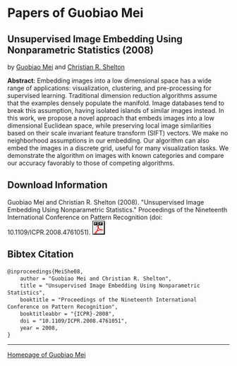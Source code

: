# Papers of Guobiao Mei
## Unsupervised Image Embedding Using Nonparametric Statistics (2008)
by [Guobiao Mei](/) and [Christian R. Shelton](https://www.cs.ucr.edu/~cshelton/)

**Abstract**: Embedding images into a low dimensional space has a wide range of applications: visualization, clustering, and pre-processing for supervised learning. Traditional dimension reduction algorithms assume that the examples densely populate the manifold. Image databases tend to break this assumption, having isolated islands of similar images instead. In this work, we propose a novel approach that embeds images into a low dimensional Euclidean space, while preserving local image similarities based on their scale invariant feature transform (SIFT) vectors. We make no neighborhood assumptions in our embedding. Our algorithm can also embed the images in a discrete grid, useful for many visualization tasks. We demonstrate the algorithm on images with known categories and compare our accuracy favorably to those of competing algorithms.

## Download Information
Guobiao Mei and Christian R. Shelton (2008). "Unsupervised Image Embedding Using Nonparametric Statistics." Proceedings of the Nineteenth International Conference on Pattern Recognition (doi: 10.1109/ICPR.2008.4761051). [![PDF](/assets/images/pdf.gif)](/assets/papers/icpr08.pdf)

## Bibtex Citation
```
@inproceedings{MeiShe08,
    author = "Guobiao Mei and Christian R. Shelton",
    title = "Unsupervised Image Embedding Using Nonparametric Statistics",
    booktitle = "Proceedings of the Nineteenth International Conference on Pattern Recognition",
    booktitleabbr = "{ICPR}-2008",
    doi = "10.1109/ICPR.2008.4761051",
    year = 2008,
}
```
---
[Homepage of Guobiao Mei](/)
